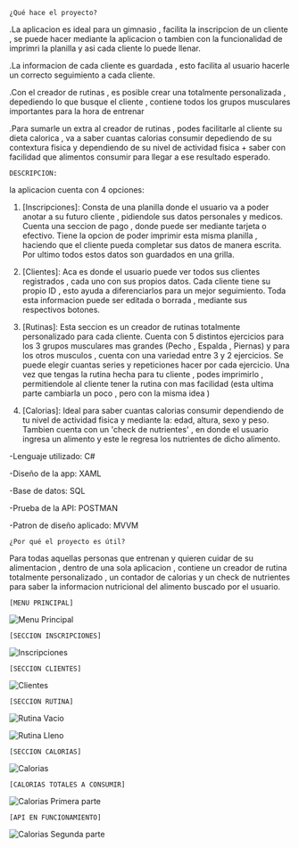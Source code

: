 	¿Qué hace el proyecto?

.La aplicacion es ideal para un gimnasio , facilita la inscripcion de un cliente , se puede hacer mediante la aplicacion o tambien con la funcionalidad de imprimri la planilla y asi cada cliente lo puede llenar.

.La informacion de cada cliente es guardada , esto facilita al usuario hacerle un correcto seguimiento a cada cliente.

.Con el creador de rutinas , es posible crear una totalmente personalizada , depediendo lo que busque el cliente , contiene todos los grupos musculares importantes para la hora de entrenar

.Para sumarle un extra al creador de rutinas , podes facilitarle al cliente su dieta calorica , va a saber cuantas calorias consumir depediendo de su contextura fisica y dependiendo de su nivel de actividad fisica + saber con facilidad que alimentos consumir para llegar a ese resultado esperado.

	
 	DESCRIPCION:

la aplicacion cuenta con 4 opciones:

1. [Inscripciones]: Consta de una planilla donde el usuario va a poder anotar a su futuro cliente , pidiendole sus datos personales y medicos. Cuenta una seccion de pago , donde puede ser mediante tarjeta o efectivo. Tiene la opcion de poder imprimir esta misma planilla , haciendo que el cliente pueda completar sus datos de manera escrita. Por ultimo todos estos datos son guardados en una grilla. 

2. [Clientes]: Aca es donde el usuario puede ver todos sus clientes registrados , cada uno con sus propios datos. Cada cliente tiene su propio ID , esto ayuda a diferenciarlos para un mejor seguimiento. Toda esta informacion puede ser editada o borrada , mediante sus respectivos botones.

3. [Rutinas]: Esta seccion es un creador de rutinas totalmente personalizado para cada cliente. Cuenta con 5 distintos ejercicios para los 3 grupos musculares mas grandes (Pecho , Espalda , Piernas) y para los otros musculos , cuenta con una variedad entre 3 y 2 ejercicios. Se puede elegir cuantas series y repeticiones hacer por cada ejercicio. Una vez que tengas la rutina hecha para tu cliente , podes imprimirlo , permitiendole al cliente tener la rutina con mas facilidad (esta ultima parte cambiarla un poco , pero con la misma idea ) 

4. [Calorias]: Ideal para saber cuantas calorias consumir dependiendo de tu nivel de actividad fisica y mediante la: edad, altura, sexo y peso. Tambien cuenta con un 'check de nutrientes' , en donde el usuario ingresa un alimento y este le regresa los nutrientes de dicho alimento.


-Lenguaje utilizado: C#

-Diseño de la app: XAML

-Base de datos: SQL

-Prueba de la API: POSTMAN

-Patron de diseño aplicado: MVVM
	

	¿Por qué el proyecto es útil?

 Para todas aquellas personas que entrenan y quieren cuidar de su alimentacion , dentro de una sola aplicacion , contiene un creador de rutina totalmente personalizado , un contador de calorias y un check de nutrientes para saber la informacion nutricional del alimento buscado por el usuario.

 	[MENU PRINCIPAL]
 
![Menu Principal](https://github.com/ignacio-ferrer/GymApp/assets/109931660/d9ab4623-a358-40ae-aa43-289a3a8d7821)


	[SECCION INSCRIPCIONES]

![Inscripciones](https://github.com/ignacio-ferrer/GymApp/assets/109931660/6f518896-9f72-4540-9d43-382d704c2215)


	[SECCION CLIENTES]
 ![Clientes](https://github.com/ignacio-ferrer/GymApp/assets/109931660/f3ae0458-2018-463c-ab62-cb4cce6e4025)


 	[SECCION RUTINA]
![Rutina Vacio](https://github.com/ignacio-ferrer/GymApp/assets/109931660/2f60d2c7-89d9-4ed6-b8f2-6b60e55a2047)

![Rutina Lleno](https://github.com/ignacio-ferrer/GymApp/assets/109931660/8f0870b9-865a-4a66-af72-f09a75501461)


	[SECCION CALORIAS]
![Calorias](https://github.com/ignacio-ferrer/GymApp/assets/109931660/46319c33-1787-4ecd-92f7-4bd4676a2e46)

	[CALORIAS TOTALES A CONSUMIR]
![Calorias Primera parte](https://github.com/ignacio-ferrer/GymApp/assets/109931660/c4e3eb4a-52d2-4351-b389-87756a6ba257)

	[API EN FUNCIONAMIENTO]
![Calorias Segunda parte](https://github.com/ignacio-ferrer/GymApp/assets/109931660/a5b41e9a-7ff3-48e5-9f4e-8f28b98eedc2)
